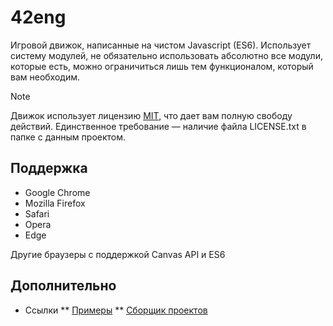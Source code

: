 # 42eng
Игровой движок, написанные на чистом Javascript (ES6). Использует систему модулей, не обязательно использовать абсолютно все модули, которые есть, можно ограничиться лишь тем функционалом, который вам необходим.

> [!NOTE]
> Движок использует лицензию [MIT](./LICENSE.txt), что дает вам полную свободу действий. Единственное требование — наличие файла LICENSE.txt в папке с данным проектом.

## Поддержка

- Google Chrome
- Mozilla Firefox
- Safari
- Opera
- Edge

Другие браузеры с поддержкой Canvas API и ES6

## Дополнительно
* Ссылки
** [Примеры](./examples)
** [Сборщик проектов](https://github.com/wmgcat/builder)
